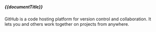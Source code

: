 ##### {{documentTitle}}

GitHub is a code hosting platform for version control and collaboration. It lets you and others work together on projects from anywhere.
